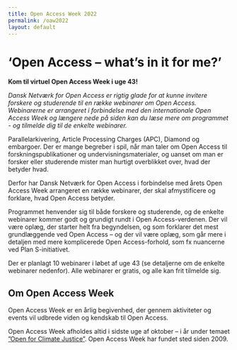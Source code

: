 ```yaml
---
title: Open Access Week 2022
permalink: /oaw2022
layout: default
---
```


# ‘Open Access – what’s in it for me?’  

**Kom til virtuel Open Access Week i uge 43!**

_Dansk Netværk for Open Access er rigtig glade for at kunne invitere forskere og studerende til en række webinarer om Open Access. Webinarerne er arrangeret i forbindelse med den internationale Open Access Week og længere nede på siden kan du læse mere om programmet - og tilmelde dig til de enkelte webinarer._

Parallelarkivering, Article Processing Charges (APC), Diamond og embargoer. Der er mange begreber i spil, når man taler om Open Access til forskningspublikationer og undervisningsmaterialer, og uanset om man er forsker eller studerende mister man hurtigt overblikket over, hvad der betyder hvad. 

Derfor har Dansk Netværk for Open Access i forbindelse med årets Open Access Week arrangeret en række webinarer, der skal afmystificere og forklare, hvad Open Access betyder.  

Programmet henvender sig til både forskere og studerende, og de enkelte webinarer kommer godt og grundigt rundt i Open Access-verdenen. Der vil være oplæg, der starter helt fra begyndelsen, og som forklarer det mest grundlæggende ved Open Access – og der vil være oplæg, som går mere i detaljen med mere komplicerede Open Access-forhold, som fx nuancerne ved Plan S-initiativet.  

Der er planlagt 10 webinarer i løbet af uge 43 (se detaljerne om de enkelte webinarer nedenfor). Alle webinarer er gratis, og alle kan frit tilmelde sig.    
 
## Om Open Access Week
Open Access Week er en årlig begivenhed, der gennem aktiviteter og events vil udbrede viden og kendskab til Open Access.

Open Access Week afholdes altid i sidste uge af oktober – i år under temaet [”Open for Climate Justice”](https://www.openaccessweek.org/). Open Access Week har fundet sted siden 2009. 
